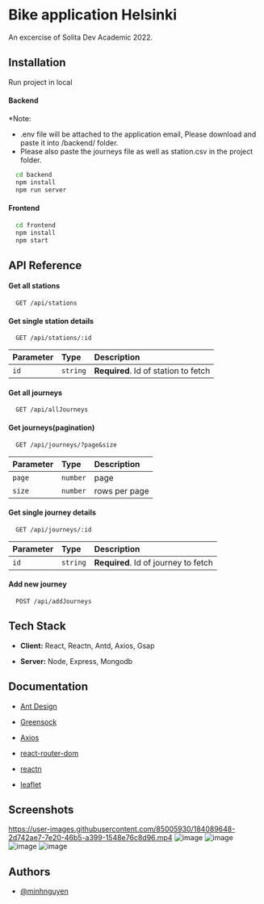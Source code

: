 # Bike application Helsinki

An excercise of Solita Dev Academic 2022.

## Installation

Run project in local

#### Backend
 *Note: 
 - .env file will be attached to the application email, Please download and paste it into /backend/ folder.
 - Please also paste the journeys file as well as station.csv in the project folder.

```bash
  cd backend
  npm install
  npm run server
```

#### Frontend

```bash
  cd frontend
  npm install
  npm start
```



## API Reference

#### Get all stations

```http
  GET /api/stations
```



#### Get single station details

```http
  GET /api/stations/:id
```

| Parameter | Type     | Description                       |
| :-------- | :------- | :-------------------------------- |
| `id`      | `string` | **Required**. Id of station to fetch |


#### Get all journeys

```http
  GET /api/allJourneys
```

#### Get journeys(pagination)

```http
  GET /api/journeys/?page&size
```

| Parameter | Type     | Description                       |
| :-------- | :------- | :-------------------------------- |
| `page`      | `number` | page |
| `size`      | `number` | rows per page |

#### Get single journey details

```http
  GET /api/journeys/:id
```

| Parameter | Type     | Description                       |
| :-------- | :------- | :-------------------------------- |
| `id`      | `string` | **Required**. Id of journey to fetch |

#### Add new journey
```http
  POST /api/addJourneys
```



## Tech Stack

- **Client:** React, Reactn, Antd, Axios, Gsap

- **Server:** Node, Express, Mongodb



## Documentation

- [Ant Design](https://ant.design/)

- [Greensock](https://greensock.com/gsap/)

- [Axios](https://www.npmjs.com/package/axios)

- [react-router-dom](https://reactrouter.com/docs/en/v6/getting-started/tutorial)

- [reactn](https://www.npmjs.com/package/reactn)

- [leaflet](https://react-leaflet.js.org/)




## Screenshots

https://user-images.githubusercontent.com/85005930/184089648-2d742ae7-7e20-46b5-a399-1548e76c8d96.mp4
![image](https://user-images.githubusercontent.com/85005930/181729933-c141058e-acb2-4c4b-8a41-4d5dd15b30ab.png)
![image](https://user-images.githubusercontent.com/85005930/184534321-2adad1e5-b824-4e70-82dc-cc9b0979cef7.png)
![image](https://user-images.githubusercontent.com/85005930/181730232-2dccf43e-f0d0-477d-b6d6-a897e20d8982.png)
![image](https://user-images.githubusercontent.com/85005930/181732082-ec07f115-1be8-4eda-b617-ebc883dd4633.png)



## Authors

- [@minhnguyen](https://github.com/fishdev20)


